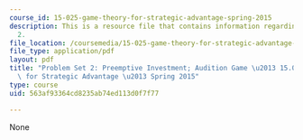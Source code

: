 ```yaml
---
course_id: 15-025-game-theory-for-strategic-advantage-spring-2015
description: This is a resource file that contains information regarding problem set
  2.
file_location: /coursemedia/15-025-game-theory-for-strategic-advantage-spring-2015/563af93364cd8235ab74ed113d0f7f77_MIT15_025S15_ProblemSet2.pdf
file_type: application/pdf
layout: pdf
title: "Problem Set 2: Preemptive Investment; Audition Game \u2013 15.025 Game Theory\
  \ for Strategic Advantage \u2013 Spring 2015"
type: course
uid: 563af93364cd8235ab74ed113d0f7f77

---
```

None